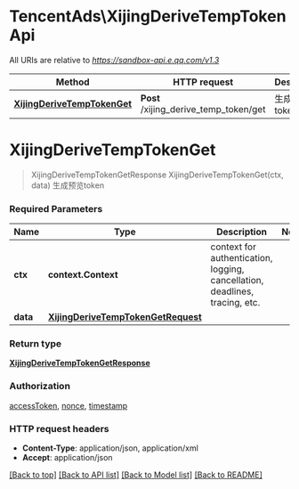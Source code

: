 # TencentAds\XijingDeriveTempTokenApi

All URIs are relative to *https://sandbox-api.e.qq.com/v1.3*

Method | HTTP request | Description
------------- | ------------- | -------------
[**XijingDeriveTempTokenGet**](XijingDeriveTempTokenApi.md#XijingDeriveTempTokenGet) | **Post** /xijing_derive_temp_token/get | 生成预览token


# **XijingDeriveTempTokenGet**
> XijingDeriveTempTokenGetResponse XijingDeriveTempTokenGet(ctx, data)
生成预览token

### Required Parameters

Name | Type | Description  | Notes
------------- | ------------- | ------------- | -------------
 **ctx** | **context.Context** | context for authentication, logging, cancellation, deadlines, tracing, etc.
  **data** | [**XijingDeriveTempTokenGetRequest**](XijingDeriveTempTokenGetRequest.md)|  | 

### Return type

[**XijingDeriveTempTokenGetResponse**](XijingDeriveTempTokenGetResponse.md)

### Authorization

[accessToken](../README.md#accessToken), [nonce](../README.md#nonce), [timestamp](../README.md#timestamp)

### HTTP request headers

 - **Content-Type**: application/json, application/xml
 - **Accept**: application/json

[[Back to top]](#) [[Back to API list]](../README.md#documentation-for-api-endpoints) [[Back to Model list]](../README.md#documentation-for-models) [[Back to README]](../README.md)

